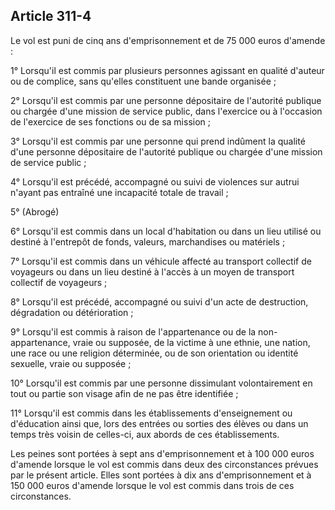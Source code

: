 Article 311-4
----
Le vol est puni de cinq ans d'emprisonnement et de 75 000 euros d'amende :

1° Lorsqu'il est commis par plusieurs personnes agissant en qualité d'auteur ou
de complice, sans qu'elles constituent une bande organisée ;

2° Lorsqu'il est commis par une personne dépositaire de l'autorité publique ou
chargée d'une mission de service public, dans l'exercice ou à l'occasion de
l'exercice de ses fonctions ou de sa mission ;

3° Lorsqu'il est commis par une personne qui prend indûment la qualité d'une
personne dépositaire de l'autorité publique ou chargée d'une mission de service
public ;

4° Lorsqu'il est précédé, accompagné ou suivi de violences sur autrui n'ayant
pas entraîné une incapacité totale de travail ;

5° (Abrogé)

6° Lorsqu'il est commis dans un local d'habitation ou dans un lieu utilisé ou
destiné à l'entrepôt de fonds, valeurs, marchandises ou matériels ;

7° Lorsqu'il est commis dans un véhicule affecté au transport collectif de
voyageurs ou dans un lieu destiné à l'accès à un moyen de transport collectif de
voyageurs ;

8° Lorsqu'il est précédé, accompagné ou suivi d'un acte de destruction,
dégradation ou détérioration ;

9° Lorsqu'il est commis à raison de l'appartenance ou de la non-appartenance,
vraie ou supposée, de la victime à une ethnie, une nation, une race ou une
religion déterminée, ou de son orientation ou identité sexuelle, vraie ou
supposée ;

10° Lorsqu'il est commis par une personne dissimulant volontairement en tout ou
partie son visage afin de ne pas être identifiée ;

11° Lorsqu'il est commis dans les établissements d'enseignement ou d'éducation
ainsi que, lors des entrées ou sorties des élèves ou dans un temps très voisin
de celles-ci, aux abords de ces établissements.

Les peines sont portées à sept ans d'emprisonnement et à 100 000 euros d'amende
lorsque le vol est commis dans deux des circonstances prévues par le présent
article. Elles sont portées à dix ans d'emprisonnement et à 150 000 euros
d'amende lorsque le vol est commis dans trois de ces circonstances.
